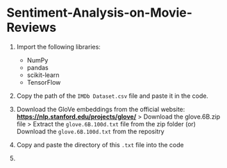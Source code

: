 # Sentiment-Analysis-on-Movie-Reviews

1. Import the following libraries:
   - NumPy
   - pandas
   - scikit-learn
   - TensorFlow

2. Copy the path of the `IMDb Dataset.csv` file and paste it in the code.

3. Download the GloVe embeddings from the official website: **https://nlp.stanford.edu/projects/glove/** > Download the glove.6B.zip file > Extract the `glove.6B.100d.txt` file from the zip folder (or) Download the `glove.6B.100d.txt` from the repositry

4. Copy and paste the directory of this `.txt` file into the code

5. 

